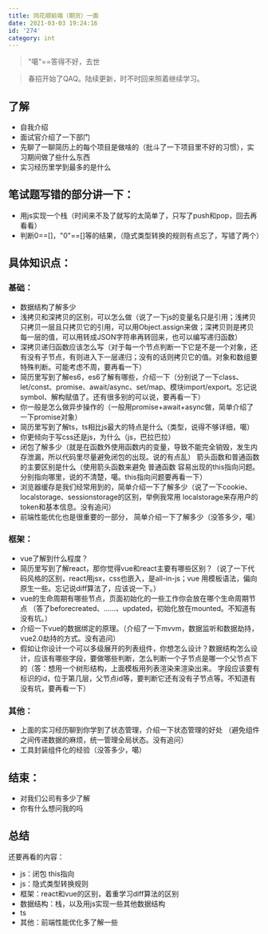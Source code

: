 ```yaml
---
title: 同花顺前端（期货）一面
date: 2021-03-03 19:24:16
id: '274'
category: int
---
```

<!-- # 同花顺前端（期货）一面 -->

> "噶"==答得不好，去世

> 春招开始了QAQ。陆续更新，时不时回来照着继续学习。

<!-- more -->

## 了解
- 自我介绍
- 面试官介绍了一下部门
- 先聊了一聊简历上的每个项目是做啥的（批斗了一下项目里不好的习惯），实习期间做了些什么东西
- 实习经历里学到最多的是什么

## 笔试题写错的部分讲一下：
- 用js实现一个栈（时间来不及了就写的太简单了，只写了push和pop，回去再看看）
- 判断0==[]，"0"==[]等的结果，（隐式类型转换的规则有点忘了，写错了两个）

## 具体知识点：

### 基础：
- 数据结构了解多少
- 浅拷贝和深拷贝的区别，可以怎么做（说了一下js的变量名只是引用；浅拷贝只拷贝一层且只拷贝它的引用，可以用Object.assign来做；深拷贝则是拷贝每一层的值，可以用转成JSON字符串再转回来，也可以编写递归函数）
- 深拷贝递归函数应该怎么写（对于每一个节点判断一下它是不是一个对象，还有没有子节点，有则进入下一层递归；没有的话则拷贝它的值。对象和数组要特殊判断。可能考虑不周，要再看一下）
- 简历里写到了解es6，es6了解有哪些，介绍一下（分别说了一下class、let/const、promise、await/async、set/map、模块import/export。忘记说symbol、解构赋值了。还有很多别的可以说，要再看一下）
- 你一般是怎么做异步操作的（一般用promise+await+async做，简单介绍了一下promise对象）
- 简历里写到了解ts，ts相比js最大的特点是什么（类型，说得不够详细，噶）
- 你更倾向于写css还是js，为什么（js，巴拉巴拉）
- 闭包了解多少（就是在函数外使用函数内的变量，导致不能完全销毁，发生内存泄漏，所以代码里尽量避免闭包的出现。说的有点乱）
箭头函数和普通函数的主要区别是什么（使用箭头函数来避免 普通函数 容易出现的this指向问题。分别指向哪里，说的不清楚，噶。this指向问题要再看一下）
- 浏览器缓存是我们经常用到的，简单介绍一下了解多少（说了一下cookie、localstorage、sessionstorage的区别，举例我常用 localstorage来存用户的token和基本信息。没有追问）
- 前端性能优化也是很重要的一部分， 简单介绍一下了解多少（没答多少，噶）

### 框架：
- vue了解到什么程度？
- 简历里写到了解react，那你觉得vue和react主要有哪些区别？（说了一下代码风格的区别，react用jsx，css也嵌入，是all-in-js；vue 用模板语法，偏向原生一些。忘记说diff算法了，应该说一下。）
- vue的生命周期有哪些节点，页面初始化的一些工作你会放在哪个生命周期节点 （答了beforecreated、……、updated，初始化放在mounted。不知道有没有坑。）
- 介绍一下vue的数据绑定的原理。（介绍了一下mvvm，数据监听和数据劫持，vue2.0劫持的方式。没有追问）
- 假如让你设计一个可以多级展开的列表组件，你想怎么设计？数据结构怎么设计，应该有哪些字段，要做哪些判断，怎么判断一个子节点是哪一个父节点下的（答：想用一个树形结构，上面模板用列表渲染来渲染出来。 字段应该要有标识的id，位于第几层，父节点id等，要判断它还有没有子节点等。不知道有没有坑，要再看一下）

### 其他： 
- 上面的实习经历聊到你学到了状态管理，介绍一下状态管理的好处 （避免组件之间传递数据的麻烦，统一管理全局状态。没有追问）  
- 工具封装组件化的经验（没答多少，噶）

## 结束：
- 对我们公司有多少了解
- 你有什么想问我的吗

## 总结
还要再看的内容：
- js：闭包 this指向
- js：隐式类型转换规则
- 框架：react和vue的区别，着重学习diff算法的区别
- 数据结构：栈，以及用js实现一些其他数据结构
- ts
- 其他：前端性能优化多了解一些
